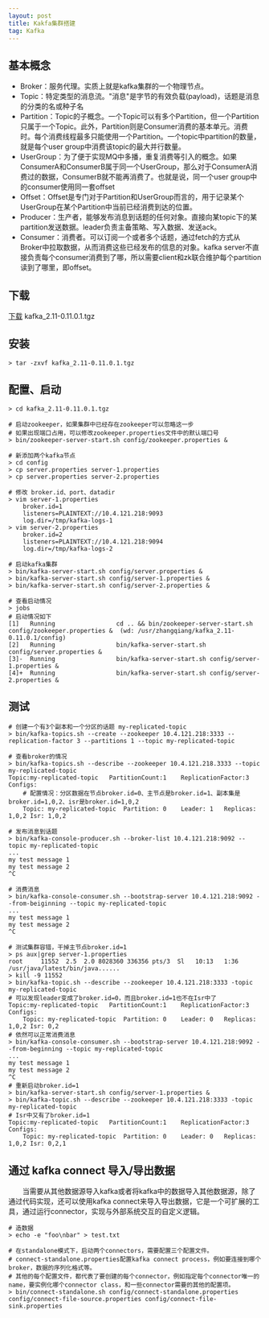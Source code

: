 ```yaml
---
layout: post
title: Kakfa集群搭建
tag: Kafka
---
```


## 基本概念
* Broker：服务代理。实质上就是kafka集群的一个物理节点。
* Topic：特定类型的消息流。"消息"是字节的有效负载(payload)，话题是消息的分类的名或种子名
* Partition：Topic的子概念。一个Topic可以有多个Partition，但一个Partition只属于一个Topic。此外，Partition则是Consumer消费的基本单元。消费时。每个消费线程最多只能使用一个Partition。一个topic中partition的数量，就是每个user group中消费该topic的最大并行数量。
* UserGroup：为了便于实现MQ中多播，重复消费等引入的概念。如果ConsumerA和ConsumerB属于同一个UserGroup，那么对于ConsumerA消费过的数据，ConsumerB就不能再消费了。也就是说，同一个user group中的consumer使用同一套offset
* Offset：Offset是专门对于Partition和UserGroup而言的，用于记录某个UserGroup在某个Partition中当前已经消费到达的位置。
* Producer：生产者，能够发布消息到话题的任何对象。直接向某topic下的某partition发送数据。leader负责主备策略、写入数据、发送ack。
* Consumer：消费者。可以订阅一个或者多个话题，通过fetch的方式从Broker中拉取数据，从而消费这些已经发布的信息的对象。kafka server不直接负责每个consumer消费到了哪，所以需要client和zk联合维护每个partition读到了哪里，即offset。
## 下载
[下载](https://www.apache.org/dyn/closer.cgi?path=/kafka/0.11.0.1/kafka_2.11-0.11.0.1.tgz) kafka_2.11-0.11.0.1.tgz
## 安装 
```shell
> tar -zxvf kafka_2.11-0.11.0.1.tgz
```
## 配置、启动
```shell
> cd kafka_2.11-0.11.0.1.tgz

# 启动zookeeper，如果集群中已经存在zookeeper可以忽略这一步
# 如果出现端口占用，可以修改zookeeper.properties文件中的默认端口号
> bin/zookeeper-server-start.sh config/zookeeper.properties &

# 新添加两个kafka节点
> cd config
> cp server.properties server-1.properties 
> cp server.properties server-2.properties 

# 修改 broker.id、port、datadir
> vim server-1.properties 
    broker.id=1
    listeners=PLAINTEXT://10.4.121.218:9093
    log.dir=/tmp/kafka-logs-1
> vim server-2.properties 
    broker.id=2
    listeners=PLAINTEXT://10.4.121.218:9094
    log.dir=/tmp/kafka-logs-2

# 启动kafka集群
> bin/kafka-server-start.sh config/server.properties &
> bin/kafka-server-start.sh config/server-1.properties &
> bin/kafka-server-start.sh config/server-2.properties &

# 查看启动情况
> jobs
# 启动情况如下 
[1]   Running                 cd .. && bin/zookeeper-server-start.sh config/zookeeper.properties &  (wd: /usr/zhangqiang/kafka_2.11-0.11.0.1/config)
[2]   Running                 bin/kafka-server-start.sh config/server.properties &
[3]-  Running                 bin/kafka-server-start.sh config/server-1.properties &
[4]+  Running                 bin/kafka-server-start.sh config/server-2.properties &
```
## 测试
```shell
# 创建一个有3个副本和一个分区的话题 my-replicated-topic
> bin/kafka-topics.sh --create --zookeeper 10.4.121.218:3333 --replication-factor 3 --partitions 1 --topic my-replicated-topic

# 查看broker的情况
> bin/kafka-topics.sh --describe --zookeeper 10.4.121.218.3333 --topic my-replicated-topic
Topic:my-replicated-topic	PartitionCount:1	ReplicationFactor:3	Configs:
    # 配置情况：分区数据在节点broker.id=0、主节点是broker.id=1、副本集是broker.id=1,0,2、isr是broker.id=1,0,2
	Topic: my-replicated-topic	Partition: 0	Leader: 1	Replicas: 1,0,2	Isr: 1,0,2

# 发布消息到话题
> bin/kafka-console-producer.sh --broker-list 10.4.121.218:9092 --topic my-replicated-topic
...
my test message 1
my test message 2
^C

# 消费消息
> bin/kafka-console-consumer.sh --bootstrap-server 10.4.121.218:9092 --from-beiginning --topic my-replicated-topic 
...
my test message 1
my test message 2
^C

# 测试集群容错，干掉主节点broker.id=1
> ps aux|grep server-1.properties
root     11552  2.5  2.0 8028360 336356 pts/3  Sl   10:13   1:36 /usr/java/latest/bin/java......
> kill -9 11552
> bin/kafka-topic.sh --describe --zookeeper 10.4.121.218:3333 -topic my-replicated-topic
# 可以发现leader变成了broker.id=0，而且broker.id=1也不在Isr中了
Topic:my-replicated-topic	PartitionCount:1	ReplicationFactor:3	Configs:
	Topic: my-replicated-topic	Partition: 0	Leader: 0	Replicas: 1,0,2	Isr: 0,2
# 依然可以正常消费消息
> bin/kafka-console-consumer.sh --bootstrap-server 10.4.121.218:9092 --from-beginning --topic my-replicated-topic
...
my test message 1
my test message 2
^C
# 重新启动broker.id=1
> bin/kafka-server-start.sh config/server-1.properties &
> bin/kafka-topic.sh --describe --zookeeper 10.4.121.218:3333 -topic my-replicated-topic
# Isr中又有了broker.id=1
Topic:my-replicated-topic	PartitionCount:1	ReplicationFactor:3	Configs:
	Topic: my-replicated-topic	Partition: 0	Leader: 0	Replicas: 1,0,2	Isr: 0,2,1
```
## 通过 kafka connect 导入/导出数据
　　当需要从其他数据源导入kafka或者将kafka中的数据导入其他数据源，除了通过代码实现，还可以使用kafka connect来导入导出数据，它是一个可扩展的工具，通过运行connector，实现与外部系统交互的自定义逻辑。
```shell
# 造数据
> echo -e "foo\nbar" > test.txt

# 在standalone模式下，启动两个connectors，需要配置三个配置文件。
# connect-standalone.properties配置kafka connect process，例如要连接到哪个broker，数据的序列化格式等。
# 其他的每个配置文件，都代表了要创建的每个connector，例如指定每个connector唯一的name，要实例化哪个connector class，和一些connector需要的其他的配置项。
> bin/connect-standalone.sh config/connect-standalone.properties config/connect-file-source.properties config/connect-file-sink.properties

```